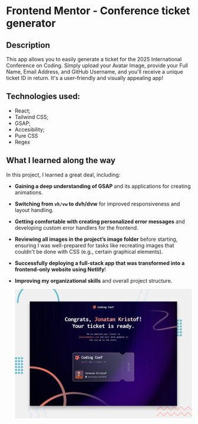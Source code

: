 # Frontend Mentor - Conference ticket generator

## Description
This app allows you to easily generate a ticket for the 2025 International Conference on Coding. Simply upload your Avatar Image, provide your Full Name, Email Address, and GitHub Username, and you'll receive a unique ticket ID in return. It's a user-friendly and visually appealing app!

## Technologies used:
 - React;
 - Tailwind CSS;
 - GSAP;
 - Accesibility;
 - Pure CSS
 - Regex

## What I learned along the way
In this project, I learned a great deal, including:

 -   **Gaining a deep understanding of GSAP** and its applications for creating animations.
  -  **Switching from `vh/vw` to dvh/dvw** for improved responsiveness and layout handling.
  -  **Getting comfortable with creating personalized error messages** and developing custom error handlers for the frontend.
 -   **Reviewing all images in the project’s image folder** before starting, ensuring I was well-prepared for tasks like recreating images that couldn't be done with CSS (e.g., certain graphical elements).
  -  **Successfully deploying a full-stack app that was transformed into a frontend-only website using Netlify**!
  -  **Improving my organizational skills** and overall project structure.

     ![Design preview for the Conference ticket generator coding challenge](./preview.jpg)
